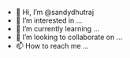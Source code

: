 - 👋 Hi, I’m @sandydhutraj
- 👀 I’m interested in ...
- 🌱 I’m currently learning ...
- 💞️ I’m looking to collaborate on ...
- 📫 How to reach me ...

<!---
sandydhutraj/sandydhutraj is a ✨ special ✨ repository because its `README.md` (this file) appears on your GitHub profile.
You can click the Preview link to take a look at your changes.
--->
